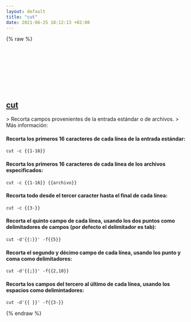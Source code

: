 ```yaml
---
layout: default
title: "cut"
date: 2021-06-25 18:12:13 +02:00
---
```

{% raw %}
<h2 id="cut">
  <a href="/es/common/cut.html">cut</a> <a href="#cut"><svg class="icon">
    <use href="/assets/images/unicode_sprite.svg#link" />
  </svg></a>
</h2>
> Recorta campos provenientes de la entrada estándar o de archivos.
> Más información: <https://www.gnu.org/software/coreutils/cut>

#### Recorta los primeros 16 caracteres de cada línea de la entrada estándar:
```shell
cut -c {{1-16}}
```
#### Recorta los primeros 16 caracteres de cada línea de los archivos especificados:
```shell
cut -c {{1-16}} {{archivo}}
```
#### Recorta todo desde el tercer caracter hasta el final de cada línea:
```shell
cut -c {{3-}}
```
#### Recorta el quinto campo de cada línea, usando los dos puntos como delimitadores de campos (por defecto el delimitador es tab):
```shell
cut -d'{{:}}' -f{{5}}
```
#### Recorta el segundo y décimo campo de cada línea, usando los punto y coma como delimitadores:
```shell
cut -d'{{;}}' -f{{2,10}}
```
#### Recorta los campos del tercero al último de cada línea, usando los espacios como delimintadores:
```shell
cut -d'{{ }}' -f{{3-}}
```
{% endraw %}